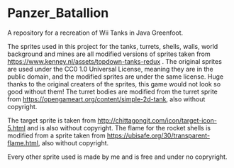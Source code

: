 # Panzer_Batallion
A repository for a recreation of Wii Tanks in Java Greenfoot.

The sprites used in this project for the tanks, turrets, shells, walls, world background and mines are all modified versions of sprites taken from https://www.kenney.nl/assets/topdown-tanks-redux . The original sprites are used under the CC0 1.0 Universal License, meaning they are in the public domain, and the modified sprites are under the same license. Huge thanks to the original creaters of the sprites, this game would not look so good without them! The turret bodies are modified from the turret sprite from https://opengameart.org/content/simple-2d-tank, also without copyright.

The target sprite is taken from http://chittagongit.com/icon/target-icon-5.html and is also without copyright.
The flame for the rocket shells is modified from a sprite taken from https://ubisafe.org/30/transparent-flame.html, also without copyright.

Every other sprite used is made by me and is free and under no copryright.

